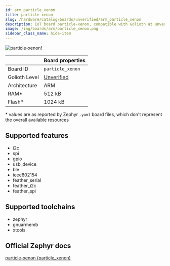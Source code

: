 ```yaml
---
id: arm_particle_xenon
title: particle-xenon
slug: /hardware/catalog/boards/unverified/arm_particle_xenon
description: IoT board particle-xenon, compatible with Golioth at unverified level.
image: /img/boards/arm/particle_xenon.png
sidebar_class_name: hide-item
---
```


[//]: # (This is an auto-generated file, do not edit! Changes to it will be lost upon re-generation)

![particle-xenon!](/img/boards/arm/particle_xenon.png "particle-xenon")

|                | Board properties     |
| -------------  | -------------------- |
| Board ID       | `particle_xenon` |
| Golioth Level  | [Unverified](/hardware#unverified-boards) |
| Architecture   | ARM |
| RAM*           | 512 kB |
| Flash*         | 1024 kB |

\* values are as reported by Zephyr `.yaml` board files, which don't represent the overall available resources



## Supported features

* i2c
* spi
* gpio
* usb_device
* ble
* ieee802154
* feather_serial
* feather_i2c
* feather_spi

## Supported toolchains

* zephyr
* gnuarmemb
* xtools

## Official Zephyr docs

[particle-xenon (particle_xenon)](https://docs.zephyrproject.org/latest/boards/arm/particle_xenon/doc/index.html)
